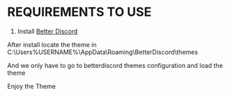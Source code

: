 # REQUIREMENTS TO USE


1. Install [Better Discord](https://github.com/rauenzi/BetterDiscordApp/releases)

After install locate the theme in C:\Users\%USERNAME%\AppData\Roaming\BetterDiscord\themes


And we only have to go to betterdiscord themes configuration and load the theme

Enjoy the Theme

